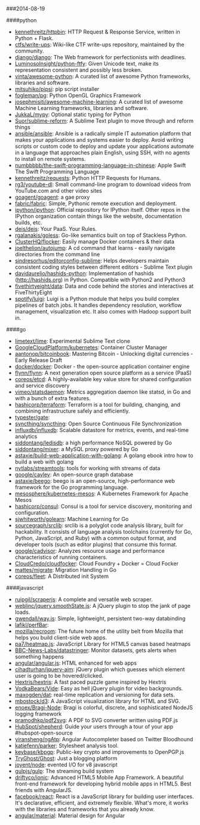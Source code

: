 ###2014-08-19

####python
* [kennethreitz/httpbin](https://github.com/kennethreitz/httpbin): HTTP Request & Response Service, written in Python + Flask.
* [ctfs/write-ups](https://github.com/ctfs/write-ups): Wiki-like CTF write-ups repository, maintained by the community.
* [django/django](https://github.com/django/django): The Web framework for perfectionists with deadlines.
* [LuminosoInsight/python-ftfy](https://github.com/LuminosoInsight/python-ftfy): Given Unicode text, make its representation consistent and possibly less broken.
* [vinta/awesome-python](https://github.com/vinta/awesome-python): A curated list of awesome Python frameworks, libraries and software.
* [mitsuhiko/pipsi](https://github.com/mitsuhiko/pipsi): pip script installer
* [fogleman/pg](https://github.com/fogleman/pg): Python OpenGL Graphics Framework
* [josephmisiti/awesome-machine-learning](https://github.com/josephmisiti/awesome-machine-learning): A curated list of awesome Machine Learning frameworks, libraries and software.
* [JukkaL/mypy](https://github.com/JukkaL/mypy): Optional static typing for Python
* [Suor/sublime-reform](https://github.com/Suor/sublime-reform): A Sublime Text plugin to move through and reform things
* [ansible/ansible](https://github.com/ansible/ansible): Ansible is a radically simple IT automation platform that makes your applications and systems easier to deploy. Avoid writing scripts or custom code to deploy and update your applications automate in a language that approaches plain English, using SSH, with no agents to install on remote systems.
* [numbbbbb/the-swift-programming-language-in-chinese](https://github.com/numbbbbb/the-swift-programming-language-in-chinese):  Apple  Swift The Swift Programming Language
* [kennethreitz/requests](https://github.com/kennethreitz/requests): Python HTTP Requests for Humans.
* [rg3/youtube-dl](https://github.com/rg3/youtube-dl): Small command-line program to download videos from YouTube.com and other video sites
* [goagent/goagent](https://github.com/goagent/goagent): a gae proxy
* [fabric/fabric](https://github.com/fabric/fabric): Simple, Pythonic remote execution and deployment.
* [ipython/ipython](https://github.com/ipython/ipython): Official repository for IPython itself. Other repos in the IPython organization contain things like the website, documentation builds, etc.
* [deis/deis](https://github.com/deis/deis): Your PaaS. Your Rules. 
* [rgalanakis/goless](https://github.com/rgalanakis/goless): Go-like semantics built on top of Stackless Python.
* [ClusterHQ/flocker](https://github.com/ClusterHQ/flocker): Easily manage Docker containers & their data
* [joelthelion/autojump](https://github.com/joelthelion/autojump): A cd command that learns - easily navigate directories from the command line
* [sindresorhus/editorconfig-sublime](https://github.com/sindresorhus/editorconfig-sublime): Helps developers maintain consistent coding styles between different editors - Sublime Text plugin
* [davidaurelio/hashids-python](https://github.com/davidaurelio/hashids-python): Implementation of hashids (http://hashids.org) in Python. Compatible with Python2 and Python3
* [fivethirtyeight/data](https://github.com/fivethirtyeight/data): Data and code behind the stories and interactives at FiveThirtyEight
* [spotify/luigi](https://github.com/spotify/luigi): Luigi is a Python module that helps you build complex pipelines of batch jobs. It handles dependency resolution, workflow management, visualization etc. It also comes with Hadoop support built in. 

####go
* [limetext/lime](https://github.com/limetext/lime): Experimental Sublime Text clone
* [GoogleCloudPlatform/kubernetes](https://github.com/GoogleCloudPlatform/kubernetes): Container Cluster Manager
* [aantonop/bitcoinbook](https://github.com/aantonop/bitcoinbook): Mastering Bitcoin - Unlocking digital currencies - Early Release Draft
* [docker/docker](https://github.com/docker/docker): Docker - the open-source application container engine
* [flynn/flynn](https://github.com/flynn/flynn): A next generation open source platform as a service (PaaS)
* [coreos/etcd](https://github.com/coreos/etcd): A highly-available key value store for shared configuration and service discovery
* [vimeo/statsdaemon](https://github.com/vimeo/statsdaemon): Metrics aggregation daemon like statsd, in Go and with a bunch of extra features.
* [hashicorp/terraform](https://github.com/hashicorp/terraform): Terraform is a tool for building, changing, and combining infrastructure safely and efficiently.
* [typester/gate](https://github.com/typester/gate): 
* [syncthing/syncthing](https://github.com/syncthing/syncthing): Open Source Continuous File Synchronization
* [influxdb/influxdb](https://github.com/influxdb/influxdb): Scalable datastore for metrics, events, and real-time analytics
* [siddontang/ledisdb](https://github.com/siddontang/ledisdb): a high performance NoSQL powered by Go
* [siddontang/mixer](https://github.com/siddontang/mixer): a MySQL proxy powered by Go
* [astaxie/build-web-application-with-golang](https://github.com/astaxie/build-web-application-with-golang): A golang ebook intro how to build a web with golang
* [nytlabs/streamtools](https://github.com/nytlabs/streamtools): tools for working with streams of data
* [google/cayley](https://github.com/google/cayley): An open-source graph database
* [astaxie/beego](https://github.com/astaxie/beego): beego is an open-source, high-performance web framework for the Go programming language.
* [mesosphere/kubernetes-mesos](https://github.com/mesosphere/kubernetes-mesos): A Kubernetes Framework for Apache Mesos
* [hashicorp/consul](https://github.com/hashicorp/consul): Consul is a tool for service discovery, monitoring and configuration.
* [sjwhitworth/golearn](https://github.com/sjwhitworth/golearn): Machine Learning for Go
* [sourcegraph/srclib](https://github.com/sourcegraph/srclib): srclib is a polyglot code analysis library, built for hackability. It consists of language analysis toolchains (currently for Go, Python, JavaScript, and Ruby) with a common output format, and developer tools (such as editor plugins) that consume this format.
* [google/cadvisor](https://github.com/google/cadvisor): Analyzes resource usage and performance characteristics of running containers.
* [CloudCredo/cloudfocker](https://github.com/CloudCredo/cloudfocker): Cloud Foundry + Docker = Cloud Focker
* [mattes/migrate](https://github.com/mattes/migrate): Migration Handling in Go
* [coreos/fleet](https://github.com/coreos/fleet): A Distributed init System

####javascript
* [ruipgil/scraperjs](https://github.com/ruipgil/scraperjs): A complete and versatile web scraper.
* [weblinc/jquery.smoothState.js](https://github.com/weblinc/jquery.smoothState.js): A jQuery plugin to stop the jank of page loads.
* [gwendall/way.js](https://github.com/gwendall/way.js): Simple, lightweight, persistent two-way databinding
* [lafikl/perfBar](https://github.com/lafikl/perfBar): 
* [mozilla/recroom](https://github.com/mozilla/recroom): The future home of the utility belt from Mozilla that helps you build client-side web apps.
* [pa7/heatmap.js](https://github.com/pa7/heatmap.js): JavaScript Library for HTML5 canvas based heatmaps
* [BBC-News-Labs/datastringer](https://github.com/BBC-News-Labs/datastringer): Monitor datasets, gets alerts when something happens
* [angular/angular.js](https://github.com/angular/angular.js): HTML enhanced for web apps
* [cihadturhan/jquery-aim](https://github.com/cihadturhan/jquery-aim): jQuery plugin which guesses which element user is going to be hovered/clicked.
* [Hextris/hextris](https://github.com/Hextris/hextris): A fast paced puzzle game inspired by Hextris
* [VodkaBears/Vide](https://github.com/VodkaBears/Vide): Easy as hell jQuery plugin for video backgrounds.
* [maxogden/dat](https://github.com/maxogden/dat): real-time replication and versioning for data sets.
* [mbostock/d3](https://github.com/mbostock/d3): A JavaScript visualization library for HTML and SVG.
* [enoex/Bragi-Node](https://github.com/enoex/Bragi-Node): Bragi is colorful, discrete, and sophisticated NodeJS logging framework
* [pramodhkp/pdf2svg](https://github.com/pramodhkp/pdf2svg): A PDF to SVG converter written using PDF.js 
* [HubSpot/shepherd](https://github.com/HubSpot/shepherd): Guide your users through a tour of your app #hubspot-open-source
* [yiransheng/ngAtp](https://github.com/yiransheng/ngAtp): Angular Autocompleter based on Twitter Bloodhound
* [katiefenn/parker](https://github.com/katiefenn/parker): Stylesheet analysis tool.
* [keybase/kbpgp](https://github.com/keybase/kbpgp): Public-key crypto and improvements to OpenPGP.js
* [TryGhost/Ghost](https://github.com/TryGhost/Ghost): Just a blogging platform
* [joyent/node](https://github.com/joyent/node): evented I/O for v8 javascript
* [gulpjs/gulp](https://github.com/gulpjs/gulp): The streaming build system
* [driftyco/ionic](https://github.com/driftyco/ionic): Advanced HTML5 Mobile App Framework. A beautiful front-end framework for developing hybrid mobile apps in HTML5. Best friends with AngularJS.
* [facebook/react](https://github.com/facebook/react): React is a JavaScript library for building user interfaces. It's declarative, efficient, and extremely flexible. What's more, it works with the libraries and frameworks that you already know.
* [angular/material](https://github.com/angular/material): Material design for Angular

